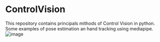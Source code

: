 # ControlVision
This repository contains principals mithods of Control Vision in python.
Some examples of pose estimation an hand tracking using mediapipe.
![image](https://user-images.githubusercontent.com/37003998/197247832-49a5180b-4795-4743-93ec-3276d538ea20.png)


